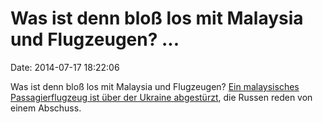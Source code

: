 Was ist denn bloß los mit Malaysia und Flugzeugen? \...
=======================================================

Date: 2014-07-17 18:22:06

Was ist denn bloß los mit Malaysia und Flugzeugen? [Ein malaysisches
Passagierflugzeug ist über der Ukraine
abgestürzt](http://spiegel.de/article.do?id=981631), die Russen reden
von einem Abschuss.
